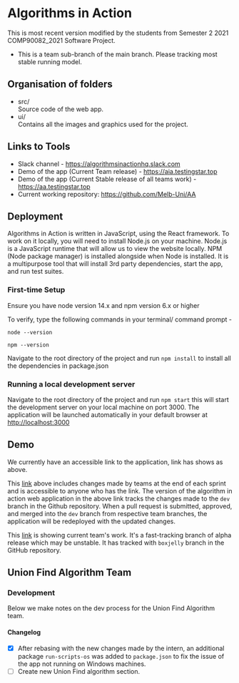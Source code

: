 # Algorithms in Action

This is most recent version modified by the students from Semester 2 2021 COMP90082_2021 Software Project.

* This is a team sub-branch of the main branch. Please tracking most stable running model.

## Organisation of folders

* src/\
    Source code of the web app.
* ui/\
    Contains all the images and graphics used for the project.

## Links to Tools

* Slack channel - <https://algorithmsinactionhq.slack.com>
* Demo of the app (Current Team release) - <https://aia.testingstar.top>
* Demo of the app (Current Stable release of all teams work) - <https://aa.testingstar.top>
* Current working repository: <https://github.com/Melb-Uni/AA>

## Deployment

Algorithms in Action is written in JavaScript, using the React framework. To work on it locally, you will need to install Node.js on your machine. Node.js is a JavaScript runtime that will allow us to view the website locally. NPM (Node package manager) is installed alongside when Node is installed. It is a multipurpose tool that will install 3rd party dependencies, start the app, and run test suites.

### First-time Setup

Ensure you have node version 14.x and npm version 6.x or higher

To verify, type the following commands in your terminal/ command prompt -

`node --version`

`npm --version`

Navigate to the root directory of the project and run `npm install` to install all the dependencies in package.json

### Running a local development server

Navigate to the root directory of the project and run `npm start` this will start the development server on your local machine on port 3000. The application will be launched automatically in your default browser at <http://localhost:3000>

## Demo

We currently have an accessible link to the application, link has shows as above.

This [link](https://aa.testingstar.top) above includes changes made by teams at the end of each sprint and is accessible to anyone who has the link. The version of the algorithm in action web application in the above link tracks the changes made to the `dev` branch in the Github repository. When a pull request is submitted, approved, and merged into the `dev` branch from respective team branches, the application will be redeployed with the updated changes.

This [link](https://aia.testingstar.top) is showing current team's work. It's a fast-tracking branch of alpha release which may be unstable. It has tracked with `boxjelly` branch in the GitHub repository.

## Union Find Algorithm Team

### Development

Below we make notes on the dev process for the Union Find Algorithm team.

#### Changelog

* [x] After rebasing with the new changes made by the intern, an additional package `run-scripts-os` was added to `package.json` to fix the issue of the app not running on Windows machines.
* [ ] Create new Union Find algorithm section.
